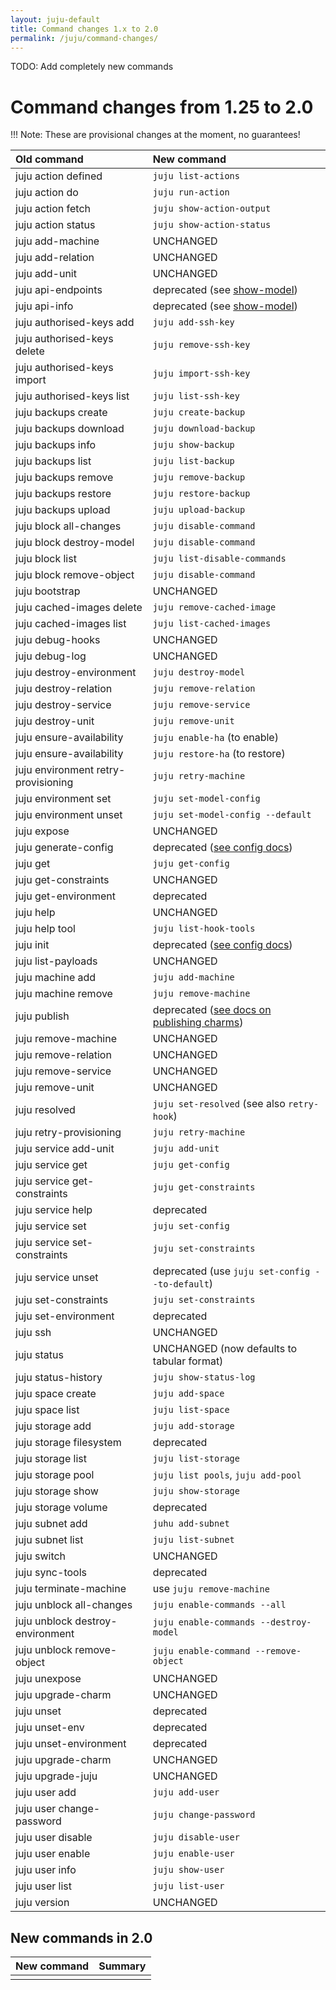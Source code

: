 ```yaml
---
layout: juju-default
title: Command changes 1.x to 2.0  
permalink: /juju/command-changes/
---
```

TODO: Add completely new commands  

# Command changes from 1.25 to 2.0

!!! Note: These are provisional changes at the moment, no guarantees!


<style> table td{text-align:left;}</style>

| Old command                          | New command                        |
|:-------------------------------------|:-----------------------------------|
| juju action defined                  | `juju list-actions`                |
| juju action do                       | `juju run-action`                  |
| juju action fetch                    | `juju show-action-output`          |
| juju action status                   | `juju show-action-status`          |
| juju add-machine                     | UNCHANGED                          |
| juju add-relation                    | UNCHANGED                          |
| juju add-unit                        | UNCHANGED                          |
| juju api-endpoints		       | deprecated (see [show-model][show-model])|
| juju api-info                        | deprecated (see [show-model][show-model])|
| juju authorised-keys add             | `juju add-ssh-key`                 |
| juju authorised-keys delete          | `juju remove-ssh-key`              |
| juju authorised-keys import          | `juju import-ssh-key`              |
| juju authorised-keys list            | `juju list-ssh-key`                |
| juju backups create                  | `juju create-backup`               |
| juju backups download                | `juju download-backup`             |
| juju backups info                    | `juju show-backup`                 |
| juju backups list                    | `juju list-backup`                 |
| juju backups remove                  | `juju remove-backup`               |
| juju backups restore                 | `juju restore-backup`              |
| juju backups upload                  | `juju upload-backup`               |
| juju block all-changes               | `juju disable-command`             |
| juju block destroy-model             | `juju disable-command`             |
| juju block list                      | `juju list-disable-commands`       |
| juju block remove-object             | `juju disable-command`             |
| juju bootstrap                       | UNCHANGED                          |
| juju cached-images delete            | `juju remove-cached-image`         |
| juju cached-images list              | `juju list-cached-images`          |
| juju debug-hooks                     | UNCHANGED                          |
| juju debug-log                       | UNCHANGED                          |
| juju destroy-environment             | `juju destroy-model`               |
| juju destroy-relation                | `juju remove-relation`             |
| juju destroy-service                 | `juju remove-service`              |
| juju destroy-unit                    | `juju remove-unit`                 |
| juju ensure-availability             | `juju enable-ha`  (to enable)      |
| juju ensure-availability             | `juju restore-ha` (to restore)     |
| juju environment retry-provisioning  | `juju retry-machine`               |
| juju environment set                 | `juju set-model-config`            |
| juju environment unset               | `juju set-model-config --default`  |
| juju expose                          | UNCHANGED                          |
| juju generate-config                 | deprecated ([see config docs][init])|
| juju get                             | `juju get-config`                  |
| juju get-constraints                 | UNCHANGED                          |
| juju get-environment                 | deprecated                         |
| juju help                            | UNCHANGED                          |
| juju help tool                       | `juju list-hook-tools`             |
| juju init                            | deprecated ([see config docs][init])|
| juju list-payloads                   | UNCHANGED                          |
| juju machine add                     | `juju add-machine`                 |
| juju machine remove                  | `juju remove-machine`              |
| juju publish                         | deprecated ([see docs on publishing charms][charm-publishing])|
| juju remove-machine                  | UNCHANGED                          |
| juju remove-relation                 | UNCHANGED                          |
| juju remove-service                  | UNCHANGED                          |
| juju remove-unit                     | UNCHANGED                          |
| juju resolved                        | `juju set-resolved` (see also `retry-hook`)|
| juju retry-provisioning              | `juju retry-machine`               |
| juju service add-unit                | `juju add-unit`                    |
| juju service get                     | `juju get-config`                  |
| juju service get-constraints         | `juju get-constraints`             |
| juju service help                    | deprecated                         |
| juju service set                     | `juju set-config`                  |
| juju service set-constraints         | `juju set-constraints`             |
| juju service unset                   | deprecated (use `juju set-config --to-default`)|
| juju set-constraints                 | `juju set-constraints`             |
| juju set-environment                 | deprecated                         |
| juju ssh                             | UNCHANGED                          |
| juju status                          | UNCHANGED (now defaults to tabular format)|
| juju status-history                  | `juju show-status-log`             |
| juju space create                    | `juju add-space`                   |
| juju space list                      | `juju list-space`                  |
| juju storage add                     | `juju add-storage`                 |
| juju storage filesystem              | deprecated                         |
| juju storage list                    | `juju list-storage`                |
| juju storage pool                    | `juju list pools`, `juju add-pool` |
| juju storage show                    | `juju show-storage`                |
| juju storage volume                  | deprecated                         |
| juju subnet add                      | `juhu add-subnet`                  |
| juju subnet list                     | `juju list-subnet`                 |
| juju switch                          | UNCHANGED                          |
| juju sync-tools                      | deprecated                         |
| juju terminate-machine               | use `juju remove-machine`          |
| juju unblock all-changes             | `juju enable-commands --all`       |
| juju unblock destroy-environment     | `juju enable-commands --destroy-model`|
| juju unblock remove-object           | `juju enable-command --remove-object`|
| juju unexpose                        | UNCHANGED                          |
| juju upgrade-charm                   | UNCHANGED                          |
| juju unset                           | deprecated                         |
| juju unset-env                       | deprecated                         |
| juju unset-environment               | deprecated                         |
| juju upgrade-charm                   | UNCHANGED                          |
| juju upgrade-juju                    | UNCHANGED                          |
| juju user add                        | `juju add-user`                    |
| juju user change-password            | `juju change-password`             |
| juju user disable                    | `juju disable-user`                |
| juju user enable                     | `juju enable-user`                 |
| juju user info                       | `juju show-user`                   |
| juju user list                       | `juju list-user`                   |
| juju version                         | UNCHANGED                          |


## New commands in 2.0

| New command                | Summary                                      |
|:---------------------------|:---------------------------------------------|
|                            |                                              |






[init]: ./juju-config.md "Configuring Juju"
[show-model]: ./commands.md#show-model "juju show-model"
[charm-publishing]: ./developers-charm-store "publishing a charm"
